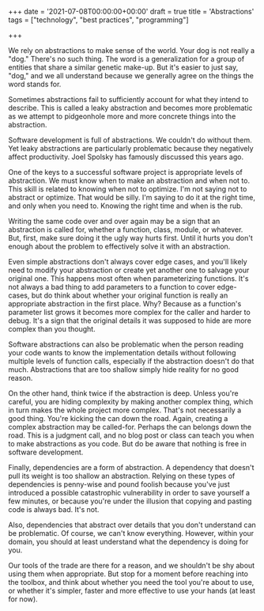+++
date = '2021-07-08T00:00:00+00:00'
draft = true
title = 'Abstractions'
tags = ["technology", "best practices", "programming"]

+++

We rely on abstractions to make sense of the world. Your dog is not really a "dog." There's no such thing. The word is a generalization for a group of entities that share a similar genetic make-up. But it's easier to just say, "dog," and we all understand because we generally agree on the things the word stands for.

Sometimes abstractions fail to sufficiently account for what they intend to describe. This is called a leaky abstraction and becomes more problematic as we attempt to pidgeonhole more and more concrete things into the abstraction.

Software development is full of abstractions. We couldn't do without them. Yet leaky abstractions are particularly problematic because they negatively affect productivity. Joel Spolsky has famously discussed this years ago.

One of the keys to a successful software project is appropriate levels of abstraction. We must know when to make an abstraction and when not to. This skill is related to knowing when not to optimize. I'm not saying not to abstract or optimize. That would be silly. I'm saying to do it at the right time, and only when you need to. Knowing the right time and when is the rub.

Writing the same code over and over again may be a sign that an abstraction is called for, whether a function, class, module, or whatever. But, first, make sure doing it the ugly way hurts first. Until it hurts you don't enough about the problem to effectively solve it with an abstraction.

Even simple abstractions don't always cover edge cases, and you'll likely need to modify your abstraction or create yet another one to salvage your original one. This happens most often when parameterizing functions. It's not always a bad thing to add parameters to a function to cover edge-cases, but do think about whether your original function is really an appropriate abstraction in the first place. Why? Because as a function's parameter list grows it becomes more complex for the caller and harder to debug. It's a sign that the original details it was supposed to hide are more complex than you thought.

Software abstractions can also be problematic when the person reading your code wants to know the implementation details without following multiple levels of function calls, especially if the abstraction doesn't do that much. Abstractions that are too shallow simply hide reality for no good reason.

On the other hand, think twice if the abstraction is deep. Unless you're careful, you are hiding complexity by making another complex thing, which in turn makes the whole project more complex. That's not necessarily a good thing. You're kicking the can down the road. Again, creating a complex abstraction may be called-for. Perhaps the can belongs down the road. This is a judgment call, and no blog post or class can teach you when to make abstractions as you code. But do be aware that nothing is free in software development.

Finally, dependencies are a form of abstraction. A dependency that doesn't pull its weight is too shallow an abstraction. Relying on these types of dependencies is penny-wise and pound foolish because you've just introduced a possible catastrophic vulnerability in order to save yourself a few minutes, or because you're under the illusion that copying and pasting code is always bad. It's not.

Also, dependencies that abstract over details that you don't understand can be problematic. Of course, we can't know everything. However, within your domain, you should at least understand what the dependency is doing for you.

Our tools of the trade are there for a reason, and we shouldn't be shy about using them when appropriate. But stop for a moment before reaching into the toolbox, and think about whether you need the tool you're about to use, or whether it's simpler, faster and more effective to use your hands (at least for now).

